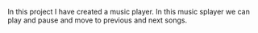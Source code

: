 In this project I have created a music player.
In this music splayer we can play and pause and move to previous and next songs. 




